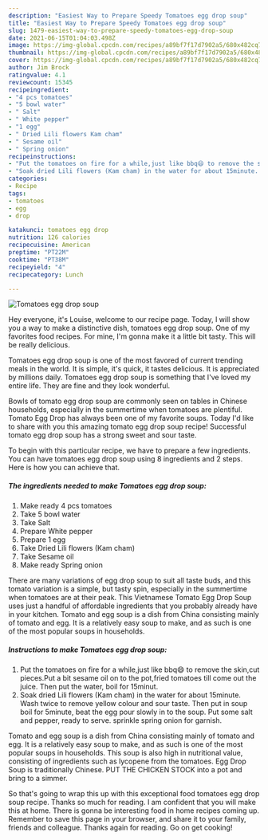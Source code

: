```yaml
---
description: "Easiest Way to Prepare Speedy Tomatoes egg drop soup"
title: "Easiest Way to Prepare Speedy Tomatoes egg drop soup"
slug: 1479-easiest-way-to-prepare-speedy-tomatoes-egg-drop-soup
date: 2021-06-15T01:04:03.498Z
image: https://img-global.cpcdn.com/recipes/a89bf7f17d7902a5/680x482cq70/tomatoes-egg-drop-soup-recipe-main-photo.jpg
thumbnail: https://img-global.cpcdn.com/recipes/a89bf7f17d7902a5/680x482cq70/tomatoes-egg-drop-soup-recipe-main-photo.jpg
cover: https://img-global.cpcdn.com/recipes/a89bf7f17d7902a5/680x482cq70/tomatoes-egg-drop-soup-recipe-main-photo.jpg
author: Jim Brock
ratingvalue: 4.1
reviewcount: 15345
recipeingredient:
- "4 pcs tomatoes"
- "5 bowl water"
- " Salt"
- " White pepper"
- "1 egg"
- " Dried Lili flowers Kam cham"
- " Sesame oil"
- " Spring onion"
recipeinstructions:
- "Put the tomatoes on fire for a while,just like bbq😄 to remove the skin,cut pieces.Put a bit sesame oil on to the pot,fried tomatoes till come out the juice. Then put the water, boil for 15minut."
- "Soak dried Lili flowers (Kam cham) in the water for about 15minute. Wash twice to remove yellow colour and sour taste. Then put in soup boil for 5minute, beat the egg pour slowly in to the soup. Put some salt and pepper, ready to serve. sprinkle spring onion for garnish."
categories:
- Recipe
tags:
- tomatoes
- egg
- drop

katakunci: tomatoes egg drop 
nutrition: 126 calories
recipecuisine: American
preptime: "PT22M"
cooktime: "PT38M"
recipeyield: "4"
recipecategory: Lunch

---
```



![Tomatoes egg drop soup](https://img-global.cpcdn.com/recipes/a89bf7f17d7902a5/680x482cq70/tomatoes-egg-drop-soup-recipe-main-photo.jpg)

Hey everyone, it's Louise, welcome to our recipe page. Today, I will show you a way to make a distinctive dish, tomatoes egg drop soup. One of my favorites food recipes. For mine, I'm gonna make it a little bit tasty. This will be really delicious.

Tomatoes egg drop soup is one of the most favored of current trending meals in the world. It is simple, it's quick, it tastes delicious. It is appreciated by millions daily. Tomatoes egg drop soup is something that I've loved my entire life. They are fine and they look wonderful.

Bowls of tomato egg drop soup are commonly seen on tables in Chinese households, especially in the summertime when tomatoes are plentiful. Tomato Egg Drop has always been one of my favorite soups. Today I&#39;d like to share with you this amazing tomato egg drop soup recipe! Successful tomato egg drop soup has a strong sweet and sour taste.


To begin with this particular recipe, we have to prepare a few ingredients. You can have tomatoes egg drop soup using 8 ingredients and 2 steps. Here is how you can achieve that.

<!--inarticleads1-->

##### The ingredients needed to make Tomatoes egg drop soup:

1. Make ready 4 pcs tomatoes
1. Take 5 bowl water
1. Take  Salt
1. Prepare  White pepper
1. Prepare 1 egg
1. Take  Dried Lili flowers (Kam cham)
1. Take  Sesame oil
1. Make ready  Spring onion


There are many variations of egg drop soup to suit all taste buds, and this tomato variation is a simple, but tasty spin, especially in the summertime when tomatoes are at their peak. This Vietnamese Tomato Egg Drop Soup uses just a handful of affordable ingredients that you probably already have in your kitchen. Tomato and egg soup is a dish from China consisting mainly of tomato and egg. It is a relatively easy soup to make, and as such is one of the most popular soups in households. 

<!--inarticleads2-->

##### Instructions to make Tomatoes egg drop soup:

1. Put the tomatoes on fire for a while,just like bbq😄 to remove the skin,cut pieces.Put a bit sesame oil on to the pot,fried tomatoes till come out the juice. Then put the water, boil for 15minut.
1. Soak dried Lili flowers (Kam cham) in the water for about 15minute. Wash twice to remove yellow colour and sour taste. Then put in soup boil for 5minute, beat the egg pour slowly in to the soup. Put some salt and pepper, ready to serve. sprinkle spring onion for garnish.


Tomato and egg soup is a dish from China consisting mainly of tomato and egg. It is a relatively easy soup to make, and as such is one of the most popular soups in households. This soup is also high in nutritional value, consisting of ingredients such as lycopene from the tomatoes. Egg Drop Soup is traditionally Chinese. PUT THE CHICKEN STOCK into a pot and bring to a simmer. 

So that's going to wrap this up with this exceptional food tomatoes egg drop soup recipe. Thanks so much for reading. I am confident that you will make this at home. There is gonna be interesting food in home recipes coming up. Remember to save this page in your browser, and share it to your family, friends and colleague. Thanks again for reading. Go on get cooking!
